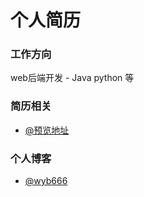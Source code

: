 个人简历
===============


### 工作方向
web后端开发 - Java python 等

### 简历相关
* [@预览地址](https://15387062910.github.io/wyb_resume/)

### 个人博客
* [@wyb666](https://www.cnblogs.com/wyb666)

